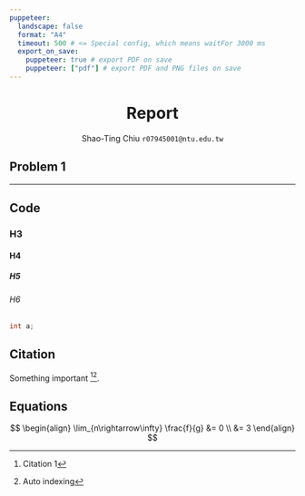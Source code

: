 ```yaml
---
puppeteer:
  landscape: false
  format: "A4"
  timeout: 500 # <= Special config, which means waitFor 3000 ms
  export_on_save:
    puppeteer: true # export PDF on save
    puppeteer: ["pdf"] # export PDF and PNG files on save
---
```

<center>

# Report

Shao-Ting Chiu
`r07945001@ntu.edu.tw`

</center>


## Problem 1






---


## Code

### H3
#### H4
##### H5
###### H6


```c  {.line-numbers}
int a;
```

## Citation


Something important [^1][^3].

## Equations

$$
\begin{align}
 \lim_{n\rightarrow\infty} \frac{f}{g} &= 0 \\
 &= 3
\end{align}
$$


[^1]: Citation 1
[^3]: Auto indexing
